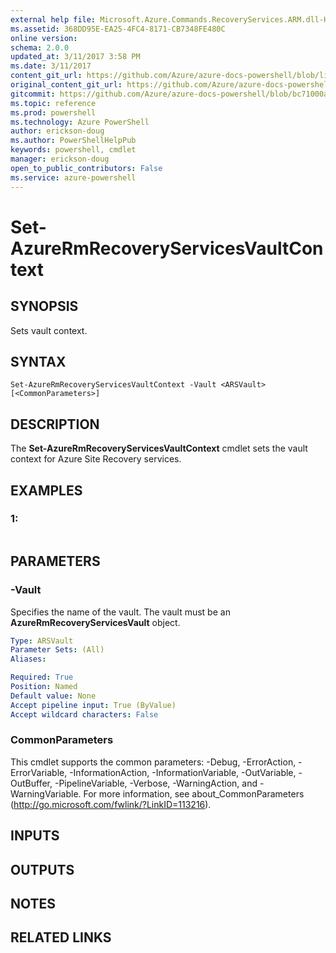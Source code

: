 ```yaml
---
external help file: Microsoft.Azure.Commands.RecoveryServices.ARM.dll-Help.xml
ms.assetid: 368DD95E-EA25-4FC4-8171-CB7348FE480C
online version: 
schema: 2.0.0
updated_at: 3/11/2017 3:58 PM
ms.date: 3/11/2017
content_git_url: https://github.com/Azure/azure-docs-powershell/blob/live/azureps-cmdlets-docs/ResourceManager/AzureRM.RecoveryServices/v2.6.0/Set-AzureRmRecoveryServicesVaultContext.md
original_content_git_url: https://github.com/Azure/azure-docs-powershell/blob/live/azureps-cmdlets-docs/ResourceManager/AzureRM.RecoveryServices/v2.6.0/Set-AzureRmRecoveryServicesVaultContext.md
gitcommit: https://github.com/Azure/azure-docs-powershell/blob/bc71000aa3c7f754b95442dcc415a7324626a15c/azureps-cmdlets-docs/ResourceManager/AzureRM.RecoveryServices/v2.6.0/Set-AzureRmRecoveryServicesVaultContext.md
ms.topic: reference
ms.prod: powershell
ms.technology: Azure PowerShell
author: erickson-doug
ms.author: PowerShellHelpPub
keywords: powershell, cmdlet
manager: erickson-doug
open_to_public_contributors: False
ms.service: azure-powershell
---
```


# Set-AzureRmRecoveryServicesVaultContext

## SYNOPSIS
Sets vault context.

## SYNTAX

```
Set-AzureRmRecoveryServicesVaultContext -Vault <ARSVault> [<CommonParameters>]
```

## DESCRIPTION
The **Set-AzureRmRecoveryServicesVaultContext** cmdlet sets the vault context for Azure Site Recovery services.

## EXAMPLES

### 1:
```

```

## PARAMETERS

### -Vault
Specifies the name of the vault.
The vault must be an **AzureRmRecoveryServicesVault** object.

```yaml
Type: ARSVault
Parameter Sets: (All)
Aliases: 

Required: True
Position: Named
Default value: None
Accept pipeline input: True (ByValue)
Accept wildcard characters: False
```

### CommonParameters
This cmdlet supports the common parameters: -Debug, -ErrorAction, -ErrorVariable, -InformationAction, -InformationVariable, -OutVariable, -OutBuffer, -PipelineVariable, -Verbose, -WarningAction, and -WarningVariable. For more information, see about_CommonParameters (http://go.microsoft.com/fwlink/?LinkID=113216).

## INPUTS

## OUTPUTS

## NOTES

## RELATED LINKS

